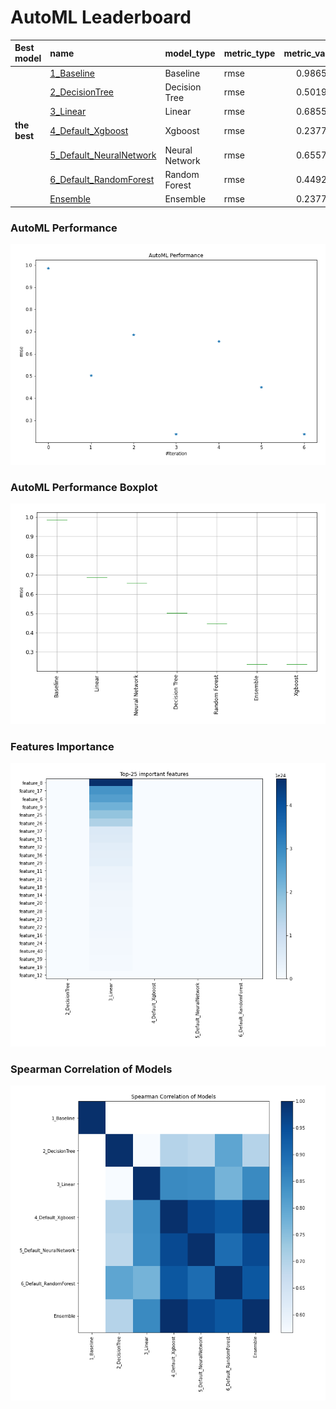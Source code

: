 # AutoML Leaderboard

| Best model   | name                                                         | model_type     | metric_type   |   metric_value |   train_time |
|:-------------|:-------------------------------------------------------------|:---------------|:--------------|---------------:|-------------:|
|              | [1_Baseline](1_Baseline/README.md)                           | Baseline       | rmse          |       0.986595 |         3.72 |
|              | [2_DecisionTree](2_DecisionTree/README.md)                   | Decision Tree  | rmse          |       0.501999 |         7.54 |
|              | [3_Linear](3_Linear/README.md)                               | Linear         | rmse          |       0.685523 |         7.57 |
| **the best** | [4_Default_Xgboost](4_Default_Xgboost/README.md)             | Xgboost        | rmse          |       0.237796 |        12.96 |
|              | [5_Default_NeuralNetwork](5_Default_NeuralNetwork/README.md) | Neural Network | rmse          |       0.655735 |         5.02 |
|              | [6_Default_RandomForest](6_Default_RandomForest/README.md)   | Random Forest  | rmse          |       0.449208 |        18.72 |
|              | [Ensemble](Ensemble/README.md)                               | Ensemble       | rmse          |       0.237796 |         0.34 |

### AutoML Performance
![AutoML Performance](ldb_performance.png)

### AutoML Performance Boxplot
![AutoML Performance Boxplot](ldb_performance_boxplot.png)

### Features Importance
![features importance across models](features_heatmap.png)



### Spearman Correlation of Models
![models spearman correlation](correlation_heatmap.png)

